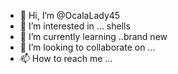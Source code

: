 - 👋 Hi, I’m @OcalaLady45
- 👀 I’m interested in ... shells
- 🌱 I’m currently learning ..brand new 
- 💞️ I’m looking to collaborate on ... 
- 📫 How to reach me ...

<!---
OcalaLady45/OcalaLady45 is a ✨ special ✨ repository because its `README.md` (this file) appears on your GitHub profile.
You can click the Preview link to take a look at your changes.
--->
